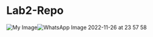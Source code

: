 # Lab2-Repo
![My Image](my-image.jpg)![WhatsApp Image 2022-11-26 at 23 57 58](https://user-images.githubusercontent.com/118537759/204288360-8a23fbcd-7ceb-4cc3-ad1a-462dcd12ef3d.jpeg)
